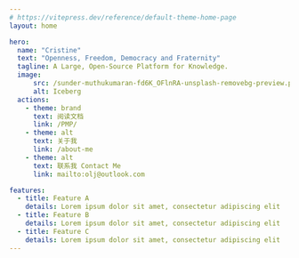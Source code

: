 ```yaml
---
# https://vitepress.dev/reference/default-theme-home-page
layout: home

hero:
  name: "Cristine"
  text: "Openness, Freedom, Democracy and Fraternity"
  tagline: A Large, Open-Source Platform for Knowledge.
  image:
      src: /sunder-muthukumaran-fd6K_OFlnRA-unsplash-removebg-preview.png
      alt: Iceberg
  actions:
    - theme: brand
      text: 阅读文档
      link: /PMP/
    - theme: alt
      text: 关于我
      link: /about-me
    - theme: alt
      text: 联系我 Contact Me
      link: mailto:olj@outlook.com

features:
  - title: Feature A
    details: Lorem ipsum dolor sit amet, consectetur adipiscing elit
  - title: Feature B
    details: Lorem ipsum dolor sit amet, consectetur adipiscing elit
  - title: Feature C
    details: Lorem ipsum dolor sit amet, consectetur adipiscing elit
---
```



